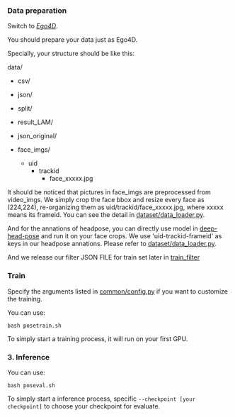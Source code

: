 

### Data preparation
Switch to [*Ego4D*](https://github.com/EGO4D/social-interactions/tree/lam).

You should prepare your data just as Ego4D.

Specially, your structure should be like this:

data/
* csv/
  
* json/
  
* split/
  
* result_LAM/
  
* json_original/
  
* face_imgs/
  * uid
    * trackid
      * face_xxxxx.jpg


It should be noticed that pictures in face_imgs are preprocessed from video_imgs.
We simply crop the face bbox and resize every face as (224,224), re-organizing them as uid/trackid/face_xxxxx.jpg, where xxxxx means its frameid.
You can see the detail in [dataset/data_loader.py](./dataset/data_loader.py).

And for the annations of headpose, you can directly use model in [deep-head-pose](https://github.com/natanielruiz/deep-head-pose) and run it on your face crops.
We use 'uid-trackid-frameid' as keys in our headpose annations. Please refer to [dataset/data_loader.py](./dataset/data_loader.py).

And we release our filter JSON FILE for train set later in [train_filter](https://www.aliyundrive.com/s/cfQFkMvkzUX)

### Train

Specify the arguments listed in [common/config.py](./common/config.py) if you want to customize the training.

You can use:

```
bash posetrain.sh
```
To simply start a training process, it will run on your first GPU.


### 3. Inference
You can use:

```
bash poseval.sh
```
To simply start a inference process, specific ```--checkpoint [your checkpoint]``` to choose your checkpoint for evaluate.


